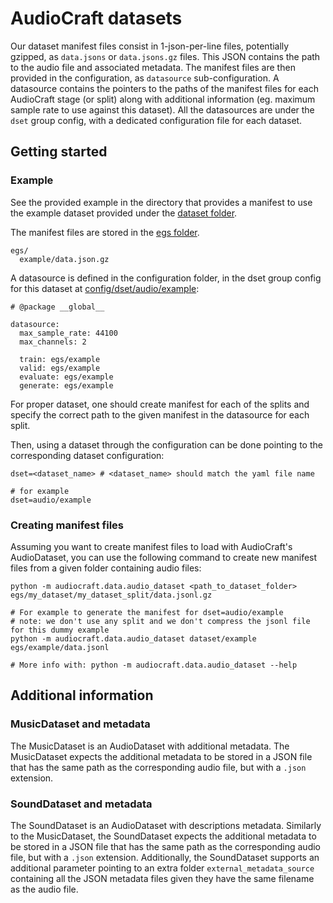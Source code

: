 # AudioCraft datasets

Our dataset manifest files consist in 1-json-per-line files, potentially gzipped,
as `data.jsons` or `data.jsons.gz` files. This JSON contains the path to the audio
file and associated metadata. The manifest files are then provided in the configuration,
as `datasource` sub-configuration. A datasource contains the pointers to the paths of
the manifest files for each AudioCraft stage (or split) along with additional information
(eg. maximum sample rate to use against this dataset). All the datasources are under the
`dset` group config, with a dedicated configuration file for each dataset.

## Getting started

### Example

See the provided example in the directory that provides a manifest to use the example dataset
provided under the [dataset folder](../dataset/example).

The manifest files are stored in the [egs folder](../egs/example).

```shell
egs/
  example/data.json.gz
```

A datasource is defined in the configuration folder, in the dset group config for this dataset
at [config/dset/audio/example](../config/dset/audio/example.yaml):

```shell
# @package __global__

datasource:
  max_sample_rate: 44100
  max_channels: 2

  train: egs/example
  valid: egs/example
  evaluate: egs/example
  generate: egs/example
```

For proper dataset, one should create manifest for each of the splits and specify the correct path
to the given manifest in the datasource for each split.

Then, using a dataset through the configuration can be done pointing to the
corresponding dataset configuration:
```shell
dset=<dataset_name> # <dataset_name> should match the yaml file name

# for example
dset=audio/example
```

### Creating manifest files

Assuming you want to create manifest files to load with AudioCraft's AudioDataset, you can use
the following command to create new manifest files from a given folder containing audio files:

```shell
python -m audiocraft.data.audio_dataset <path_to_dataset_folder> egs/my_dataset/my_dataset_split/data.jsonl.gz

# For example to generate the manifest for dset=audio/example
# note: we don't use any split and we don't compress the jsonl file for this dummy example
python -m audiocraft.data.audio_dataset dataset/example egs/example/data.jsonl

# More info with: python -m audiocraft.data.audio_dataset --help
```

## Additional information

### MusicDataset and metadata

The MusicDataset is an AudioDataset with additional metadata. The MusicDataset expects
the additional metadata to be stored in a JSON file that has the same path as the corresponding
audio file, but with a `.json` extension.

### SoundDataset and metadata

The SoundDataset is an AudioDataset with descriptions metadata. Similarly to the MusicDataset,
the SoundDataset expects the additional metadata to be stored in a JSON file that has the same
path as the corresponding audio file, but with a `.json` extension. Additionally, the SoundDataset
supports an additional parameter pointing to an extra folder `external_metadata_source` containing
all the JSON metadata files given they have the same filename as the audio file.

